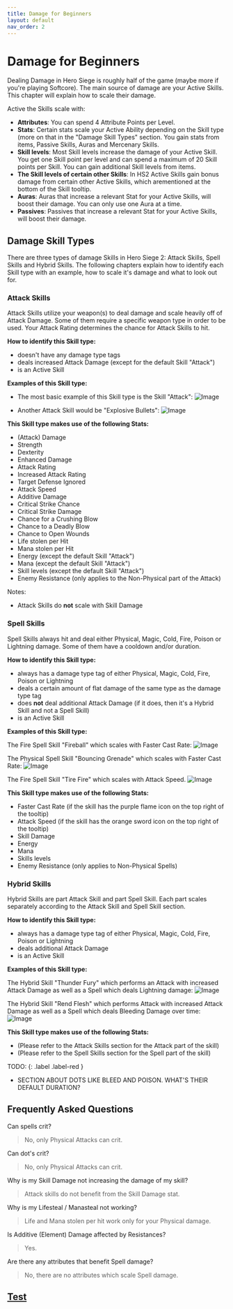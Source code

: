 ```yaml
---
title: Damage for Beginners
layout: default
nav_order: 2
---
```


# Damage for Beginners
Dealing Damage in Hero Siege is roughly half of the game (maybe more if you're playing Softcore). The main source of damage are your Active Skills. This chapter will explain how to scale their damage.

Active the Skills scale with: 
- **Attributes**: You can spend 4 Attribute Points per Level.
- **Stats**: Certain stats scale your Active Ability depending on the Skill type (more on that in the "Damage Skill Types" section. You gain stats from items, Passive Skills, Auras and Mercenary Skills.
- **Skill levels**: Most Skill levels increase the damage of your Active Skill. You get one Skill point per level and can spend a maximum of 20 Skill points per Skill. You can gain additional Skill levels from items.
- **The Skill levels of certain other Skills**: In HS2 Active Skills gain bonus damage from certain other Active Skills, which arementioned at the bottom of the Skill tooltip.
- **Auras**: Auras that increase a relevant Stat for your Active Skills, will boost their damage. You can only use one Aura at a time.
- **Passives**: Passives that increase a relevant Stat for your Active Skills, will boost their damage.

## Damage Skill Types
There are three types of damage Skills in Hero Siege 2: Attack Skills, Spell Skills and Hybrid Skills. The following chapters explain how to identify each Skill type with an example, how to scale it's damage and what to look out for.

### Attack Skills
Attack Skills utilize your weapon(s) to deal damage and scale heavily off of Attack Damage. Some of them require a specific weapon type in order to be used. Your Attack Rating determines the chance for Attack Skills to hit.

**How to identify this Skill type:**

- doesn't have any damage type tags
- deals increased Attack Damage (except for the default Skill "Attack")
- is an Active Skill

**Examples of this Skill type:**

- The most basic example of this Skill type is the Skill "Attack":
![Image](../assets/images/attack.png "(default) Attack")

- Another Attack Skill would be "Explosive Bullets":
![Image](../assets/images/explosive_bullets.png "Explosive Bullets (Pirate)")


**This Skill type makes use of the following Stats:**

- (Attack) Damage
- Strength
- Dexterity
- Enhanced Damage
- Attack Rating
- Increased Attack Rating
- Target Defense Ignored
- Attack Speed
- Additive Damage
- Critical Strike Chance
- Critical Strike Damage
- Chance for a Crushing Blow
- Chance to a Deadly Blow
- Chance to Open Wounds
- Life stolen per Hit
- Mana stolen per Hit
- Energy (except the default Skill "Attack")
- Mana (except the default Skill "Attack")
- Skill levels (except the default Skill "Attack")
- Enemy Resistance (only applies to the Non-Physical part of the Attack)


Notes: 
- Attack Skills do **not** scale with Skill Damage

### Spell Skills
Spell Skills always hit and deal either Physical, Magic, Cold, Fire, Poison or Lightning damage. Some of them have a cooldown and/or duration.

**How to identify this Skill type:**

- always has a damage type tag of either Physical, Magic, Cold, Fire, Poison or Lightning
- deals a certain amount of flat damage of the same type as the damage type tag
- does **not** deal additional Attack Damage (if it does, then it's a Hybrid Skill and not a Spell Skill)
- is an Active Skill

**Examples of this Skill type:**

The Fire Spell Skill "Fireball" which scales with Faster Cast Rate:
![Image](../assets/images/fireball.png "Fireball (Pyromancer)")

The Physical Spell Skill "Bouncing Grenade" which scales with Faster Cast Rate:
![Image](../assets/images/bouncing_grenade.png "Bouncing Grenade (Marauder)")

The Fire Spell Skill "Tire Fire" which scales with Attack Speed.
![Image](../assets/images/tire_fire.png "Tire Fire (Redneck)")


**This Skill type makes use of the following Stats:**

- Faster Cast Rate (if the skill has the purple flame icon on the top right of the tooltip)
- Attack Speed (if the skill has the orange sword icon on the top right of the tooltip)
- Skill Damage
- Energy 
- Mana 
- Skills levels 
- Enemy Resistance (only applies to Non-Physical Spells)


### Hybrid Skills
Hybrid Skills are part Attack Skill and part Spell Skill. Each part scales separately according to the Attack Skill and Spell Skill section. 

**How to identify this Skill type:**

- always has a damage type tag of either Physical, Magic, Cold, Fire, Poison or Lightning
- deals additional Attack Damage
- is an Active Skill

**Examples of this Skill type:**

The Hybrid Skill "Thunder Fury" which performs an Attack with increased Attack Damage as well as a Spell which deals Lightning damage:
![Image](../assets/images/thunder_fury.png "Thunder Fury (Amazon)")

The Hybrid Skill "Rend Flesh" which performs Attack with increased Attack Damage as well as a Spell which deals Bleeding Damage over time:
![Image](../assets/images/rend_flesh.png "Rend Flesh (Marauder)")

**This Skill type makes use of the following Stats:**

- (Please refer to the Attack Skills section for the Attack part of the skill)
- (Please refer to the Spell Skills section for the Spell part of the skill)

TODO: 
{: .label .label-red }
- SECTION ABOUT DOTS LIKE BLEED AND POISON. WHAT'S THEIR DEFAULT DURATION?

## Frequently Asked Questions
Can spells crit? 
> No, only Physical Attacks can crit.

Can dot's crit? 
> No, only Physical Attacks can crit.

Why is my Skill Damage not increasing the damage of my skill?
> Attack skills do not benefit from the Skill Damage stat.

Why is my Lifesteal / Manasteal not working?
> Life and Mana stolen per hit work only for your Physical damage.

Is Additive (Element) Damage affected by Resistances?
> Yes.

Are there any attributes that benefit Spell damage?
> No, there are no attributes which scale Spell damage.

[Test]
----

[TestBase]: ./hs2_stats.html
[Test]: [TestBase]#attack-speed